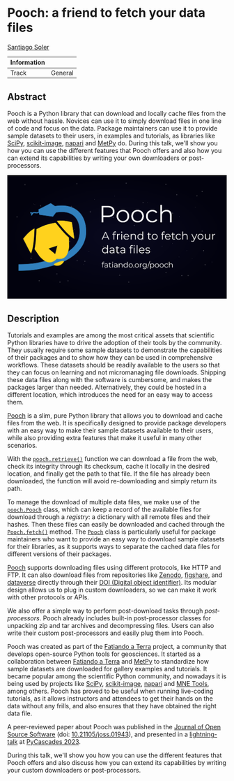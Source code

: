 # Pooch: a friend to fetch your data files

[Santiago Soler][santisoler]

| Information | |
|---|---|
| Track  | General  |


<!--

I can add an image in the submission.

The submission can be done in Markdown!

-->

## Abstract

<!--

<= 100 words

- In your abstract, be sure to include answers to some basic questions: Who is
the intended audience for your talk? What, specifically, will attendees learn
from your talk?

-->

<!--
### Brainstorming

- Intended audience:
  - package maintainers, teachers and instructors, end users.
- What will they learn:
  - Package maintainers can use Pooch to easily provide sample datasets in
    gallery examples, tutorials, user guides, etc.
  - Teachers can use Pooch to easily download data files during live coding
    classes, locally or in the cloud, while ensuring that the students have the
    correct file.

What's Pooch? Who can use it? What's is useful for? Who's using it?

-->

Pooch is a Python library that can download and locally cache files from
the web without hassle. Novices can use it to simply download files
in one line of code and focus on the data.
Package maintainers can use it to provide sample datasets
to their users, in examples and tutorials, as libraries like [SciPy][scipy],
[scikit-image][scikit-image], [napari][napari] and [MetPy][metpy] do.
During this talk, we'll show you how you can use the different features that
Pooch offers and also how you can extend its capabilities by writing your own
downloaders or post-processors.

![Pooch logo](_assets/image.png)


## Description

<!--
Your placement in the program will be based on reviews of your description.
This should be a roughly 500-word outline of your presentation. This outline
should concisely describe software of interest to the SciPy community, tools or
techniques for more effective computing, or how scientific Python was applied
to solve a research problem. A traditional background/motivation, methods,
results, and conclusion structure is encouraged but not required. Links to
project websites, source code repositories, figures, full papers, and evidence
of public speaking ability are encouraged.


Include links to source code, articles, blog posts, or other writing that adds
context to the presentation.

Review process:
- Would you recommend accepting this proposal (yes/no)?
- Proposal rating? (numerical score 1 to 5)
- How confident are you in your review? (numerical score 1 to 5)
- Does this abstract concisely describe software of interest to the SciPy
  community, tools or techniques for more effective computing, or how
  scientific Python was applied to solve a research problem? (numerical score
  1 to 5)

### Brainstorming

- What's Pooch?
- Download and cache files without frills: `retrieve`
- Automatically check file integrity.
- Reuse that cache file.
- For package maintainers, create a `Pooch` object and `fetch` files from
  anywhere.
- Download from anywhere: FTP, Zenodo, figshare, dataverse, etc.
- Unpack archives
- Why it's useful? Why you should use it?
- Extend it however you want: write your own downloaders and post-processors.
- Who's using Pooch?

Links:

- github.com/fatiando/pooch
- www.fatiando.org/pooch
- https://doi.org/10.21105/joss.01943

### Structure

1. Motivation
  - Why Pooch?
  - Maintainers needing a way to provide sample datasets.
  - Easy way to download and cache data files in Python.
2. Methods
  - What Pooch can do?
  - Maybe don't get into too many details and just mention the capabilities.
3. Results
  - Mention who's using it, and positives experiences while teaching.
4. Conclusion
  - Conclude with just some final thoughts, summary of the talk.
-->



Tutorials and examples are among the most critical assets that scientific
Python libraries have to drive the adoption of their tools by the community.
They usually require some sample datasets to demonstrate the capabilities
of their packages and to show how they can be used in comprehensive workflows.
These datasets should be readily available to the users so that they can focus
on learning and not micromanaging file downloads.
Shipping these data files along with the software is cumbersome, and makes the
packages larger than needed.
Alternatively, they could be hosted in a different location, which
introduces the need for an easy way to access them.

[Pooch][pooch] is a slim, pure Python library that allows you to download and
cache files from the web.
It is specifically designed to provide package developers with an easy way to
make their sample datasets available to their users, while also providing extra
features that make it useful in many other scenarios.


With the [`pooch.retrieve()`][pooch.retrieve] function we can download a file
from the web, check its integrity through its checksum, cache it locally in the
desired location, and finally get the path to that file.
If the file has already been downloaded, the function will avoid re-downloading
and simply return its path.

To manage the download of multiple data files, we make use of the
[`pooch.Pooch`][pooch.Pooch] class, which can keep a record of the available
files for download through a _registry_: a dictionary with all remote files and
their hashes.
Then these files can easily be downloaded and cached through the
[`Pooch.fetch()`][Pooch.fetch] method.
The [`Pooch`][pooch.Pooch] class is particularly useful for package
maintainers who want to provide an easy way to download sample datasets for
their libraries, as it supports ways to separate the cached data files for
different versions of their packages.

[Pooch][pooch] supports downloading files using different protocols, like HTTP
and FTP.
It can also download files from repositories like
[Zenodo][zenodo], [figshare][figshare], and [dataverse][dataverse] directly
through their [DOI (Digital object identifier)][doi].
Its modular design allows us to plug in custom downloaders, so we can make it
work with other protocols or APIs.

We also offer a simple way to perform post-download tasks through
_post-processors_. Pooch already includes built-in post-processor classes for
unpacking zip and tar archives and decompressing files.
Users can also write their custom post-processors and easily plug them into
Pooch.


Pooch was created as part of the [Fatiando a Terra][fatiando] project,
a community that develops open-source Python tools for geosciences.
It started as a collaboration between [Fatiando a Terra][fatiando] and
[MetPy][metpy] to standardize how sample datasets are downloaded for gallery
examples and tutorials.
It became popular among the scientific Python community, and nowadays it is
being used by projects like [SciPy][scipy], [scikit-image][scikit-image],
[napari][napari] and [MNE Tools][mne-tools], among others.
Pooch has proved to be useful when running live-coding tutorials, as it allows
instructors and attendees to get their hands on the data without any frills,
and also ensures that they have obtained the right data file.

A peer-reviewed paper about Pooch was published in the [Journal of Open Source
Software][joss] (doi: [10.21105/joss.01943][pooch-doi]), and presented in
a [lightning-talk][pycascades-pooch] at [PyCascades 2023][pycascades2023].


During this talk, we'll show you how you can use the different features that
Pooch offers and also discuss how you can extend its capabilities by writing
your custom downloaders or post-processors.


[santisoler]: https://www.santisoler.com
[fatiando]: https://www.fatiando.org
[pooch]: https://www.fatiando.org/pooch
[pooch.retrieve]: https://www.fatiando.org/pooch/v1.8.1/api/generated/pooch.retrieve.html
[pooch.pooch]: https://www.fatiando.org/pooch/v1.8.1/api/generated/pooch.Pooch.html
[pooch.fetch]: https://www.fatiando.org/pooch/v1.8.1/api/generated/pooch.Pooch.html#pooch.Pooch.fetch
[metpy]: https://unidata.github.io/MetPy
[napari]: https://napari.org
[scipy]: https://scipy.org
[scikit-image]: https://scikit-image.org
[doi]: https://en.wikipedia.org/wiki/Digital_object_identifier
[zenodo]: https://zenodo.org/
[figshare]: https://figshare.com/
[dataverse]: https://dataverse.org/
[mne-tools]: https://mne.tools
[joss]: https://joss.theoj.org/
[pooch-doi]: https://doi.org/10.21105/joss.01943
[pycascades2023]: https://2023.pycascades.com/
[pycascades-pooch]: https://www.youtube.com/watch?v=KvxBc4xUMyg
